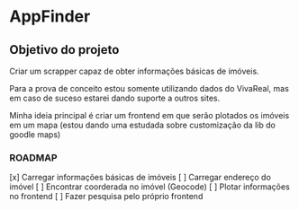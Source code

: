 # AppFinder

## Objetivo do projeto

Criar um scrapper capaz de obter informações básicas de imóveis.

Para a prova de conceito estou somente utilizando dados do VivaReal, mas em caso de suceso estarei dando suporte a outros sites.

Minha ideia principal é criar um frontend em que serão plotados os imóveis em um mapa (estou dando uma estudada sobre customização da lib do goodle maps)


### ROADMAP
[x] Carregar informações básicas de imóveis
[ ] Carregar endereço do imóvel
[ ] Encontrar coorderada no imóvel (Geocode)
[ ] Plotar informações no frontend
[ ] Fazer pesquisa pelo próprio frontend
